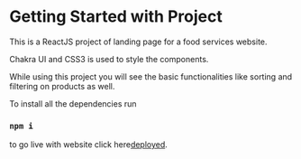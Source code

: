 # Getting Started with Project

This is a ReactJS project of  landing page for a food services website.


Chakra UI and CSS3 is used to style the components.

While using this project you will see the basic functionalities like sorting and filtering on products as well.


To install all the dependencies run 
 ### `npm i`


to go live with website click here[deployed](https://lambent-toffee-26bfda.netlify.app/).

